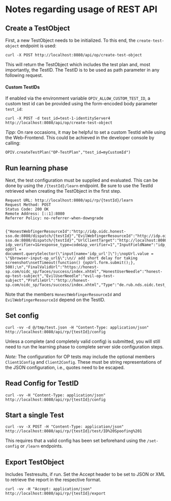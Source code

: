 # Notes regarding usage of REST API

## Create a TestObject

First, a new TestObject needs to be initialized. To this end, the `create-test-object` endpoint is used:

```
curl -X POST http://localhost:8080/api/op/create-test-object
```

This will return the TestObject which includes the test plan and, most importantly, the TestID. The TestID is to be used as path parameter in any following request.

#### Custom TestIDs
If enabled via the environment variable `OPIV_ALLOW_CUSTOM_TEST_ID`, a custom test id can be provided using the form-encoded body parameter `test_id`:

```
curl -X POST -d test_id=test-1-identityServer4 http://localhost:8080/api/op/create-test-object
```

_Tipp:_ On rare occasions, it may be helpful to set a custom TestId while using the Web-Frontend. This could be achieved in the developer console by calling:
```
OPIV.createTestPlan("OP-TestPlan","test_id=myCustomId")
```

## Run learning phase
Next, the test configuration must be supplied and evaluated. This can be done by using the `/{testId}/learn` endpoint. Be sure to use the TestId retrieved when creating the TestObject in the first step. 

```
Request URL: http://localhost:8080/api/rp/{testId}/learn
Request Method: POST
Status Code: 200 OK
Remote Address: [::1]:8080
Referrer Policy: no-referrer-when-downgrade


{"HonestWebfingerResourceId":"http://idp.oidc.honest-sso.de:8080/dispatch/{testId}","EvilWebfingerResourceId":"http://idp.oidc.attack-sso.de:8080/dispatch/{testId}","UrlClientTarget":"http://localhost:8080/portal?idp_verifier=1&response_type=code&sp_verifier=1","InputFieldName":"idp_url","SeleniumScript":"var opUrl = document.querySelector(\"input[name='idp_url']\");\nopUrl.value = \"§browser-input-op_url§\";\n// add short delay for taking screenshot\nsetTimeout(function() {opUrl.form.submit();}, 500);\n","FinalValidUrl":"https://honest-sp.com/oidc_sp/faces/success/index.xhtml","HonestUserNeedle":"honest-op-test-subject","EvilUserNeedle":"evil-op-test-subject","ProfileUrl":"http://honest-sp.com/oidc_sp/faces/success/index.xhtml","Type":"de.rub.nds.oidc.test_model.TestRPConfigType"}
```

Note that the members `HonestWebfingerResourceId` and `EvilWebfingerResourceId` depend on the TestID.

## Set config

```
curl -vv -d @/tmp/test.json -H "Content-Type: application/json" http://localhost:8080/api/rp/{testId}/config
```

Unless a complete (and completely valid config) is submitted, you will still need to run the learning phase to complete server side configuration steps.

_Note:_ The configuration for OP tests may include the optional members `Client1Config` and `Client2Config`. These must be string representations of the JSON configuration, i.e., quotes need to be escaped.


## Read Config for TestID

```
curl -vv -H "Content-Type: application/json" http://localhost:8080/api/rp/{testId}/config  
```
 
## Start a single Test

```
curl -vv -X POST -H "Content-Type: application/json" http://localhost:8080/api/rp/{testId}/test/ID%20Spoofing%201
```
This requires that a valid config has been set beforehand using the `/set-config` or `/learn` endpoints.


## Export TestObject 
Includes Testresults, if run. Set the Accept header to be set to JSON or XML to retrieve the report in the respective format.

```
curl -vv -H "Accept: application/json" http://localhost:8080/api/rp/{testId}/export
```

